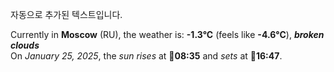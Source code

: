 
자동으로 추가된 텍스트입니다.

<!--START_SECTION:weather:moscow-->
Currently in **Moscow** (RU), the weather is: **-1.3°C** (feels like **-4.6°C**), ***broken clouds***<br/>
On *January 25, 2025*, the *sun rises* at 🌅**08:35** and *sets* at 🌇**16:47**.
<!--END_SECTION:weather-->
